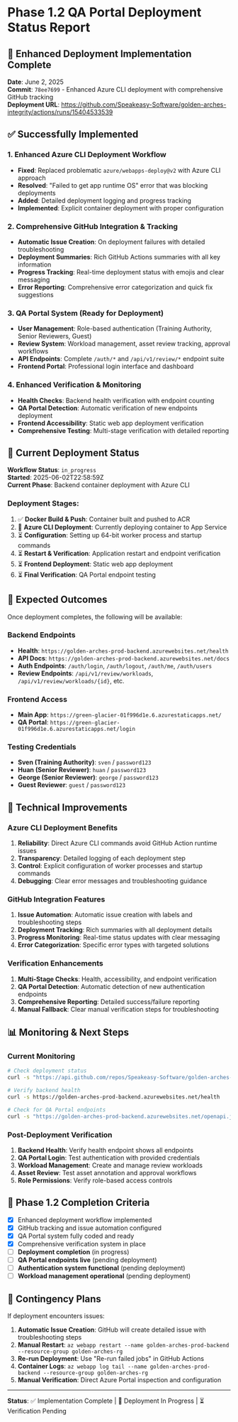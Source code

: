 # Phase 1.2 QA Portal Deployment Status Report

## 🚀 Enhanced Deployment Implementation Complete

**Date**: June 2, 2025  
**Commit**: `78ee7699` - Enhanced Azure CLI deployment with comprehensive GitHub tracking  
**Deployment URL**: https://github.com/Speakeasy-Software/golden-arches-integrity/actions/runs/15404533539

## ✅ Successfully Implemented

### 1. Enhanced Azure CLI Deployment Workflow
- **Fixed**: Replaced problematic `azure/webapps-deploy@v2` with Azure CLI approach
- **Resolved**: "Failed to get app runtime OS" error that was blocking deployments
- **Added**: Detailed deployment logging and progress tracking
- **Implemented**: Explicit container deployment with proper configuration

### 2. Comprehensive GitHub Integration & Tracking
- **Automatic Issue Creation**: On deployment failures with detailed troubleshooting
- **Deployment Summaries**: Rich GitHub Actions summaries with all key information
- **Progress Tracking**: Real-time deployment status with emojis and clear messaging
- **Error Reporting**: Comprehensive error categorization and quick fix suggestions

### 3. QA Portal System (Ready for Deployment)
- **User Management**: Role-based authentication (Training Authority, Senior Reviewers, Guest)
- **Review System**: Workload management, asset review tracking, approval workflows
- **API Endpoints**: Complete `/auth/*` and `/api/v1/review/*` endpoint suite
- **Frontend Portal**: Professional login interface and dashboard

### 4. Enhanced Verification & Monitoring
- **Health Checks**: Backend health verification with endpoint counting
- **QA Portal Detection**: Automatic verification of new endpoints deployment
- **Frontend Accessibility**: Static web app deployment verification
- **Comprehensive Testing**: Multi-stage verification with detailed reporting

## 🔄 Current Deployment Status

**Workflow Status**: `in_progress`  
**Started**: 2025-06-02T22:58:59Z  
**Current Phase**: Backend container deployment with Azure CLI

### Deployment Stages:
1. ✅ **Docker Build & Push**: Container built and pushed to ACR
2. 🔄 **Azure CLI Deployment**: Currently deploying container to App Service
3. ⏳ **Configuration**: Setting up 64-bit worker process and startup commands
4. ⏳ **Restart & Verification**: Application restart and endpoint verification
5. ⏳ **Frontend Deployment**: Static web app deployment
6. ⏳ **Final Verification**: QA Portal endpoint testing

## 🎯 Expected Outcomes

Once deployment completes, the following will be available:

### Backend Endpoints
- **Health**: `https://golden-arches-prod-backend.azurewebsites.net/health`
- **API Docs**: `https://golden-arches-prod-backend.azurewebsites.net/docs`
- **Auth Endpoints**: `/auth/login`, `/auth/logout`, `/auth/me`, `/auth/users`
- **Review Endpoints**: `/api/v1/review/workloads`, `/api/v1/review/workloads/{id}`, etc.

### Frontend Access
- **Main App**: `https://green-glacier-01f996d1e.6.azurestaticapps.net/`
- **QA Portal**: `https://green-glacier-01f996d1e.6.azurestaticapps.net/login`

### Testing Credentials
- **Sven (Training Authority)**: `sven` / `password123`
- **Huan (Senior Reviewer)**: `huan` / `password123`
- **George (Senior Reviewer)**: `george` / `password123`
- **Guest Reviewer**: `guest` / `password123`

## 🔧 Technical Improvements

### Azure CLI Deployment Benefits
1. **Reliability**: Direct Azure CLI commands avoid GitHub Action runtime issues
2. **Transparency**: Detailed logging of each deployment step
3. **Control**: Explicit configuration of worker processes and startup commands
4. **Debugging**: Clear error messages and troubleshooting guidance

### GitHub Integration Features
1. **Issue Automation**: Automatic issue creation with labels and troubleshooting steps
2. **Deployment Tracking**: Rich summaries with all deployment details
3. **Progress Monitoring**: Real-time status updates with clear messaging
4. **Error Categorization**: Specific error types with targeted solutions

### Verification Enhancements
1. **Multi-Stage Checks**: Health, accessibility, and endpoint verification
2. **QA Portal Detection**: Automatic detection of new authentication endpoints
3. **Comprehensive Reporting**: Detailed success/failure reporting
4. **Manual Fallback**: Clear manual verification steps for troubleshooting

## 📊 Monitoring & Next Steps

### Current Monitoring
```bash
# Check deployment status
curl -s "https://api.github.com/repos/Speakeasy-Software/golden-arches-integrity/actions/runs?per_page=1"

# Verify backend health
curl -s https://golden-arches-prod-backend.azurewebsites.net/health

# Check for QA Portal endpoints
curl -s "https://golden-arches-prod-backend.azurewebsites.net/openapi.json"
```

### Post-Deployment Verification
1. **Backend Health**: Verify health endpoint shows all endpoints
2. **QA Portal Login**: Test authentication with provided credentials
3. **Workload Management**: Create and manage review workloads
4. **Asset Review**: Test asset annotation and approval workflows
5. **Role Permissions**: Verify role-based access controls

## 🎉 Phase 1.2 Completion Criteria

- [x] Enhanced deployment workflow implemented
- [x] GitHub tracking and issue automation configured
- [x] QA Portal system fully coded and ready
- [x] Comprehensive verification system in place
- [ ] **Deployment completion** (in progress)
- [ ] **QA Portal endpoints live** (pending deployment)
- [ ] **Authentication system functional** (pending deployment)
- [ ] **Workload management operational** (pending deployment)

## 🚨 Contingency Plans

If deployment encounters issues:

1. **Automatic Issue Creation**: GitHub will create detailed issue with troubleshooting steps
2. **Manual Restart**: `az webapp restart --name golden-arches-prod-backend --resource-group golden-arches-rg`
3. **Re-run Deployment**: Use "Re-run failed jobs" in GitHub Actions
4. **Container Logs**: `az webapp log tail --name golden-arches-prod-backend --resource-group golden-arches-rg`
5. **Manual Verification**: Direct Azure Portal inspection and configuration

---

**Status**: ✅ Implementation Complete | 🔄 Deployment In Progress | ⏳ Verification Pending 